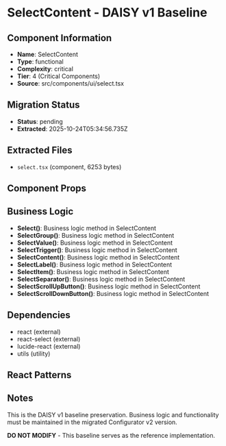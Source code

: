 # SelectContent - DAISY v1 Baseline

## Component Information

- **Name**: SelectContent
- **Type**: functional
- **Complexity**: critical
- **Tier**: 4 (Critical Components)
- **Source**: src/components/ui/select.tsx

## Migration Status

- **Status**: pending
- **Extracted**: 2025-10-24T05:34:56.735Z

## Extracted Files

- `select.tsx` (component, 6253 bytes)

## Component Props



## Business Logic

- **Select()**: Business logic method in SelectContent
- **SelectGroup()**: Business logic method in SelectContent
- **SelectValue()**: Business logic method in SelectContent
- **SelectTrigger()**: Business logic method in SelectContent
- **SelectContent()**: Business logic method in SelectContent
- **SelectLabel()**: Business logic method in SelectContent
- **SelectItem()**: Business logic method in SelectContent
- **SelectSeparator()**: Business logic method in SelectContent
- **SelectScrollUpButton()**: Business logic method in SelectContent
- **SelectScrollDownButton()**: Business logic method in SelectContent

## Dependencies

- react (external)
- react-select (external)
- lucide-react (external)
- utils (utility)

## React Patterns



## Notes

This is the DAISY v1 baseline preservation. Business logic and functionality
must be maintained in the migrated Configurator v2 version.

**DO NOT MODIFY** - This baseline serves as the reference implementation.
